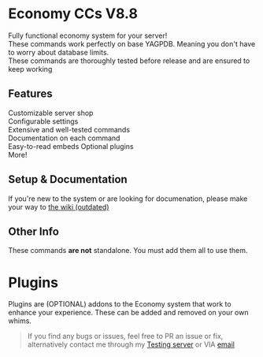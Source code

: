 # Economy CCs V8.8
Fully functional economy system for your server!    
These commands work perfectly on base YAGPDB. Meaning you don't have to worry about database limits.    
These commands are thoroughly tested before release and are ensured to keep working

## Features
Customizable server shop    
Configurable settings   
Extensive and well-tested commands  
Documentation on each command   
Easy-to-read embeds 
Optional plugins    
More!

## Setup & Documentation
If you're new to the system or are looking for documenation, please make your way to [the wiki (outdated)](https://github.com/Ranger-4297/YAGPDB-ccs/wiki)

## Other Info
These commands **are not** standalone. You must add them all to use them.

# Plugins
Plugins are (OPTIONAL) addons to the Economy system that work to enhance your experience. These can be added and removed on your own whims.

<blockquote>If you find any bugs or issues, feel free to PR an issue or fix, alternatively contact me through my <a href="https://discord.gg/bbvzRgQvB7">Testing server</a> or VIA <a href="mailto:a.rhykerw@gmail.com">email</a></blockquote>